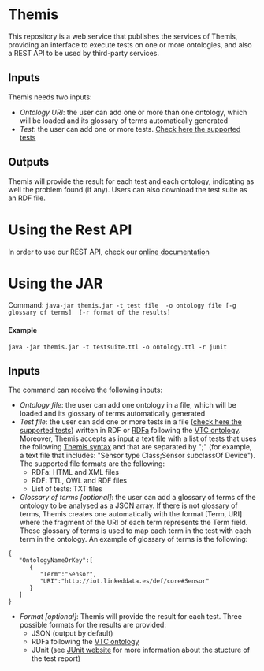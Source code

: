 # Themis 

This repository is a web service that publishes the services of Themis, providing an interface to execute tests on one or more ontologies, and also a REST API to be used by third-party services.

## Inputs
Themis needs two inputs:
* *Ontology URI*: the user can add one or more than one ontology, which will be loaded and its glossary of terms automatically generated
* *Test*: the user can add one or more tests. [Check here the supported tests](http://themis.linkeddata.es/tests-info.html)


## Outputs
Themis will provide the result for each test and each ontology, indicating as well the problem found (if any). Users can also download the test suite as an RDF file.

# Using the Rest API
In order to use our REST API, check our [online documentation](http://themis.linkeddata.es/swagger-ui/index.html) 

# Using the JAR 
Command:  `java-jar themis.jar -t test file  -o ontology file [-g glossary of terms]  [-r format of the results]`

#### Example
 `java -jar themis.jar -t testsuite.ttl -o ontology.ttl -r junit`

## Inputs
The command can receive the following inputs:
* *Ontology file*: the user can add one ontology in a file, which will be loaded and its glossary of terms automatically generated
* *Test file*: the user can add one or more tests in a file ([check here the supported tests](http://themis.linkeddata.es/tests-info.html))  written in RDF or [RDFa](https://www.w3.org/TR/rdfa-primer/) following the [VTC ontology](https://w3id.org/def/vtc#).  Moreover, Themis accepts as input a text file with a list of tests that uses the following  [Themis syntax](http://themis.linkeddata.es/tests-info.html) and that are separated by ";" (for example, a text file that includes: "Sensor type Class;Sensor subclassOf Device"). The supported file formats are the following:
  * RDFa: HTML and XML files
  * RDF: TTL, OWL and RDF files
  * List of tests: TXT files
* *Glossary of terms [optional]*: the user can add a glossary of terms of the ontology to be analysed as a JSON array. If there is not glossary of terms, Themis creates one automatically with the format [Term, URI] where the fragment of the URI of each term represents the Term field. These glossary of terms is used to map each term in the test with each term in the ontology. An example of glossary of terms is the following: 

```
{
   "OntologyNameOrKey":[
      {
         "Term":"Sensor",
         "URI":"http://iot.linkeddata.es/def/core#Sensor"
      }
   ]
}
```

* *Format [optional]*: Themis will provide the result for each test. Three possible formats for the results are provided:
  * JSON (output by default)
  * RDFa following the  [VTC ontology](https://w3id.org/def/vtc#)
  * JUnit (see [JUnit website](https://junit.org/junit4/) for more information about the stucture of the test report)
